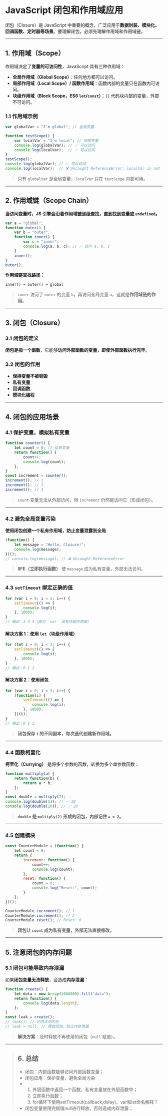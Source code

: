 # **JavaScript 闭包和作用域应用**
闭包（Closure）是 JavaScript 中重要的概念，广泛应用于**数据封装、模块化、回调函数、定时器等场景**。要理解闭包，必须先理解作用域和作用域链。

---

## **1. 作用域（Scope）**
作用域决定了**变量的可访问性**，JavaScript 具有三种作用域：
- **全局作用域（Global Scope）**：任何地方都可以访问。
- **局部作用域（Local Scope）/ 函数作用域**：函数内部的变量只在函数内可访问。
- **块级作用域（Block Scope，ES6 `let`/`const`）**：`{}` 代码块内部的变量，外部不可访问。

### **1.1 作用域示例**
```js
var globalVar = "I'm global"; // 全局变量

function testScope() {
    var localVar = "I'm local"; // 局部变量
    console.log(globalVar); // ✅ 可以访问
    console.log(localVar);  // ✅ 可以访问
}
testScope();
console.log(globalVar); // ✅ 可以访问
console.log(localVar);  // ❌ Uncaught ReferenceError: localVar is not defined
```
> 只有 `globalVar` 是全局变量，`localVar` 只在 `testScope` 内部可用。

---

## **2. 作用域链（Scope Chain）**
**当访问变量时，JS 引擎会沿着作用域链逐级查找，直到找到变量或 `undefined`。**
```js
var a = "global";
function outer() {
    var b = "outer";
    function inner() {
        var c = "inner";
        console.log(a, b, c); // ✅ 访问 a, b, c
    }
    inner();
}
outer();
```
**作用域链查找路径：**
```
inner() → outer() → global
```
> `inner` 访问了 `outer` 的变量 `b`，再访问全局变量 `a`，这就是**作用域链的作用**。

---

## **3. 闭包（Closure）**
### **3.1 闭包的定义**
**闭包是指一个函数**，它能够**访问外部函数的变量，即使外部函数执行完毕**。

### **3.2 闭包的作用**
- **保持变量不被销毁**
- **私有变量**
- **回调函数**
- **模块化编程**

---

## **4. 闭包的应用场景**
### **4.1 保护变量，模拟私有变量**
```js
function counter() {
    let count = 0; // 私有变量
    return function() {
        count++;
        console.log(count);
    };
}
const increment = counter();
increment(); // 1
increment(); // 2
increment(); // 3
```
> `count` 变量无法从外部访问，但 `increment` 仍然能访问它（形成闭包）。

---

### **4.2 避免全局变量污染**
**使用闭包创建一个私有作用域，防止变量泄露到全局**
```js
(function() {
    let message = "Hello, Closure!";
    console.log(message);
})();
// console.log(message); // ❌ Uncaught ReferenceError
```
> **IIFE（立即执行函数）** 使 `message` 成为私有变量，外部无法访问。

---

### **4.3 `setTimeout` 绑定正确的值**
```js
for (var i = 0; i < 3; i++) {
    setTimeout(() => {
        console.log(i);
    }, 1000);
}
// 输出：3 3 3（因为 `var` 没有块级作用域）
```
#### **解决方案 1：使用 `let`（块级作用域）**
```js
for (let i = 0; i < 3; i++) {
    setTimeout(() => {
        console.log(i);
    }, 1000);
}
// 输出：0 1 2
```
#### **解决方案 2：使用闭包**
```js
for (var i = 0; i < 3; i++) {
    (function(i) {
        setTimeout(() => {
            console.log(i);
        }, 1000);
    })(i);
}
// 输出：0 1 2
```
> **闭包保存 `i` 的不同副本，每次迭代创建新作用域。**

---

### **4.4 函数柯里化**
**柯里化（Currying）** 是将多个参数的函数，转换为多个单参数函数：
```js
function multiply(a) {
    return function(b) {
        return a * b;
    };
}
const double = multiply(2);
console.log(double(5)); // ✅ 10
console.log(double(10)); // ✅ 20
```
> **`double` 是 `multiply(2)` 形成的闭包，内部记住 `a = 2`。**

---

### **4.5 创建模块**
```js
const CounterModule = (function() {
    let count = 0;
    return {
        increment: function() {
            count++;
            console.log(count);
        },
        reset: function() {
            count = 0;
            console.log("Reset:", count);
        }
    };
})();

CounterModule.increment(); // 1
CounterModule.increment(); // 2
CounterModule.reset(); // Reset: 0
```
> **闭包让 `count` 成为私有变量，外部无法直接修改。**

---

## **5. 注意闭包的内存问题**
### **5.1 闭包可能导致内存泄漏**
如果**闭包变量无法释放**，会造成**内存泄漏**：
```js
function create() {
    let data = new Array(1000000).fill("data");
    return function() {
        console.log(data.length);
    };
}
const leak = create();
// leak(); // 仍然占用内存
// leak = null; // 释放闭包，防止内存泄漏
```
> **解决方案**：及时释放不再使用的闭包（`null` 赋值）。

---

> ## **6. 总结**
> - 闭包：内部函数能够访问外部函数变量；
> - 闭包应用：保护变量，避免全局污染
> - 1. 外层函数中返回一个函数，私有变量放在外层函数中；
>   2. 立即执行函数；
>   3. for循环下使用setTimeout(callback,delay)，var和let命名解释？
> - 闭包变量使用完赋值null进行释放，否则造成内存泄露；
